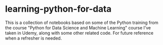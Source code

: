 # learning-python-for-data
This is a collection of notebooks based on some of the Python training from the course "Python for Data Science and Machine Learning" course I've taken in Udemy, along with some other related code.
For future reference when a refresher is needed.
